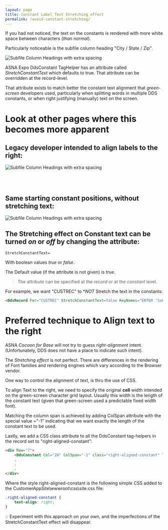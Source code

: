 ```yaml
---
layout: page
title: Constant Label Text Stretching effect
permalink: /avoid-constant-stretching/
---
```

If you had not noticed, the text on the constants is rendered with more white space between characters (*than normal*).

Particularly noticeable is the subfile column heading "City / State / Zip".

![Subfile Column Headings with extra spacing](/images/out-of-box-page-one.png)


ASNA Expo DdsConstant TagHelper has an attribute called *StretchConstantText* which defaults to true. That attribute can be overridden at the record-level.

That attribute exists to match better the constant text alignment that *green-screen* developers used, particularly when splitting words in multiple DDS constants, or when right justifying (manually) text on the screen.

# Look at other pages where this becomes more apparent

## Legacy developer intended to align labels to the right:

![Subfile Column Headings with extra spacing](/images/stretch-original-intention.png)

<br>
<br>

## Same starting constant positions, without stretching text:

![Subfile Column Headings with extra spacing](/images/stretch-off.png)

## The Stretching effect on Constant text can be turned *on* or *off* by changing the attribute:

~~~
StretchConstantText=
~~~

With boolean values *true* or *false*.

The Default value (if the attribute is not given) is *true*.

>The attribute can be specified at the *record* or at the *constant* level.

For example, we want "CUSTREC" to **NOT* Stretch the text in the constants:

```html
<DdsRecord For="CUSTREC" StretchConstantText=false KeyNames="ENTER ‘Submit'; …
```


# Preferred technique to Align text to the right

ASNA *Cocoon for Base* will not try to guess *right-alignment* intent. (Unfortunately, DDS does not have a place to indicate such intent).

The *Stretching effect* is not perfect. There are differences in the rendering of Font families and rendering engines which vary according to the Browser vendor.

One way to control the alignment of text, is thru the use of CSS.

To align Text to the right, we need to specify the original **cell** width intended on the green-screen character grid layout. Usually this width is the length of the constant text (given that green-screen used a predictable fixed width font).

Matching the column span is achieved by adding ColSpan attribute with the special value ="-1” indicating that we want exactly the length of the constant text to be used.

Lastly, we add a CSS class attribute to all the DdsConstant tag-helpers in the record set to "right-aligned-constant":

```html
<div Row="7">
    <DdsConstant Col="20" ColSpan="-1" class="right-aligned-constant" Text="Name:" />
    .
    .
    .
</div>
```

Where the style right-aligned-constant is the following simple CSS added to the CustomerAppSite\wwwroot\css\site.css file:

```css
.right-aligned-constant {
    text-align: right;
}
```

&#128161; Experiment with this approach on your own, and the imperfections of the StretchConstantText effect will disappear.
